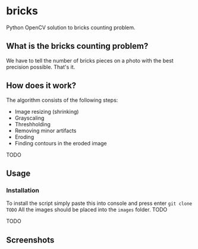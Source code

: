 # bricks
Python OpenCV solution to bricks counting problem.
## What is the bricks counting problem?
We have to tell the number of bricks pieces on a photo with the best precision possible. That's it.
## How does it work?

The algorithm consists of the following steps:
- Image resizing (shrinking)
- Grayscaling
- Threshholding
- Removing minor artifacts
- Eroding
- Finding contours in the eroded image

TODO
## Usage

### Installation
  To install the script simply paste this into console and press enter `git clone TODO`
  All the images should be placed into the `images` folder. TODO 

TODO
## Screenshots
